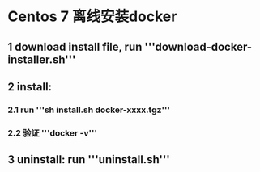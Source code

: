 
# Centos 7 离线安装docker

## 1 download install file, run '''download-docker-installer.sh'''

## 2 install: 
### 2.1 run '''sh install.sh docker-xxxx.tgz'''
### 2.2 验证 '''docker -v'''
## 3 uninstall: run '''uninstall.sh'''
